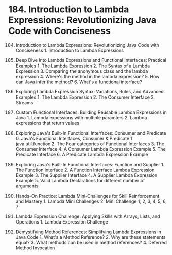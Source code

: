 # 184. Introduction to Lambda Expressions: Revolutionizing Java Code with Conciseness

184. Introduction to Lambda Expressions: Revolutionizing Java Code with Conciseness
    1. Introduction to Lambda Expressions

185. Deep Dive into Lambda Expressions and Functional Interfaces: Practical Examples
    1. The Lambda Expression
    2. The Syntax of a Lambda Expression
    3. Comparing the anonymous class and the lambda expression
    4. Where's the method in the lambda expression?
    5. How can Java infer the method?
    6. What's a functional interface?

186. Exploring Lambda Expression Syntax: Variations, Rules, and Advanced Examples
    1. The Lambda Expression
    2. The Consumer Interface
    3. Streams

187. Custom Functional Interfaces: Building Reusable Lambda Expressions in Java
    1. Lambda expessions with multiple paramters
    2. Lambda expressions that return values

188. Exploring Java's Built-In Functional Interfaces: Consumer and Predicate
    0. Java's Functional Interfaces, Consumer & Predicate
    1. java.util.function
    2. The Four categories of Functional Interfaces
    3. The Consumer interface
    4. A Consumer Lambda Expression Example
    5. The Predicate Interface
    6. A Predicate Lambda Expression Example

189. Exploring Java's Built-In Functional Interfaces: Function and Supplier
    1. The Function interface
    2. A Function Interface Lambda Expression Example
    3. The Supplier Interface
    4. A Supplier Lambda Expression Example
    5. Valid Lambda Declarations for different number of arguments

190. Hands-On Practice: Lambda Mini-Challenges for Skill Reinforcement and Mastery
    1. Lambda Mini Challenges
    2. Mini Challenge 1, 2, 3, 4, 5, 6, 7

191. Lambda Expression Challenge: Applying Skills with Arrays, Lists, and Operations
    1. Lambda Expression Challenge

192. Demystifying Method References: Simplifying Lambda Expressions in Java Code
    1. What's a Method Reference?
    2. Why are these statements equal?
    3. What methods can be used in method references?
    4. Deferred Method Invocation
